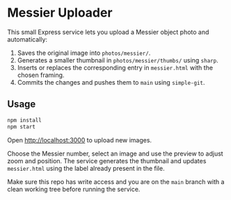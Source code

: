 # Messier Uploader

This small Express service lets you upload a Messier object photo and automatically:

1. Saves the original image into `photos/messier/`.
2. Generates a smaller thumbnail in `photos/messier/thumbs/` using `sharp`.
3. Inserts or replaces the corresponding entry in `messier.html` with the chosen framing.
4. Commits the changes and pushes them to `main` using `simple-git`.

## Usage

```bash
npm install
npm start
```

Open [http://localhost:3000](http://localhost:3000) to upload new images.

Choose the Messier number, select an image and use the preview to adjust zoom and position. The service generates the thumbnail and updates `messier.html` using the label already present in the file.

Make sure this repo has write access and you are on the `main` branch with a clean working tree before running the service.
